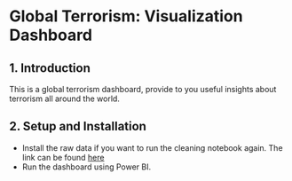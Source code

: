 # Global Terrorism: Visualization Dashboard

## 1. Introduction

This is a global terrorism dashboard, provide to you useful insights about terrorism all around the world.

## 2. Setup and Installation
+ Install the raw data if you want to run the cleaning notebook again. The link can be found [here](https://www.start.umd.edu/data-tools/GTD)
+ Run the dashboard using Power BI.